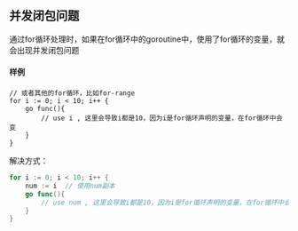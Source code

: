 
## 并发闭包问题
通过for循环处理时，如果在for循环中的goroutine中，使用了for循环的变量，就会出现并发闭包问题

#### 样例
```golang
// 或者其他的for循环，比如for-range
for i := 0; i < 10; i++ {
	go func(){
		// use i , 这里会导致i都是10，因为i是for循环声明的变量，在for循环中会变
    }
}

```

解决方式：
```go
for i := 0; i < 10; i++ {
	num := i  // 使用num副本
	go func(){
		// use num , 这里会导致i都是10，因为i是for循环声明的变量，在for循环中会变
    }
}
```